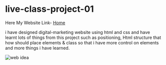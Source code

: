 # live-class-project-01

Here My Website Link-
[Home](http://127.0.0.1:5500/index.html)

i have designed digital-marketing website using html and css and have learnt lots of things from this project such as positioning, Html structure that how should place elements & class so that i have more control on elements and more things i have learned.

![web idea](https://user-images.githubusercontent.com/111434481/195074985-d063f495-3e2b-407c-9472-c64469929dca.png)

